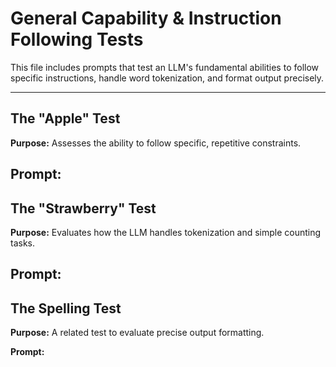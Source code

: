 # General Capability & Instruction Following Tests

This file includes prompts that test an LLM's fundamental abilities to follow specific instructions, handle word tokenization, and format output precisely.

---

## The "Apple" Test

**Purpose:** Assesses the ability to follow specific, repetitive constraints.

**Prompt:**
---

## The "Strawberry" Test

**Purpose:** Evaluates how the LLM handles tokenization and simple counting tasks.

**Prompt:**
---

## The Spelling Test

**Purpose:** A related test to evaluate precise output formatting.

**Prompt:**